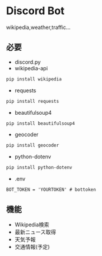 # Discord Bot
wikipedia,weather,traffic...
## 必要
- discord.py
- wikipedia-api
```bash
pip install wikipedia
```
- requests
```bash
pip install requests
```
- beautifulsoup4
```bash
pip install beautifulsoup4
```
- geocoder
```bash
pip install geocoder
```
- python-dotenv
```bash
pip install python-dotenv
```
- .env
```.env
BOT_TOKEN = 'YOURTOKEN' # bottoken
```
## 機能
- Wikipedia検索
- 最新ニュース取得
- 天気予報
- 交通情報(予定)